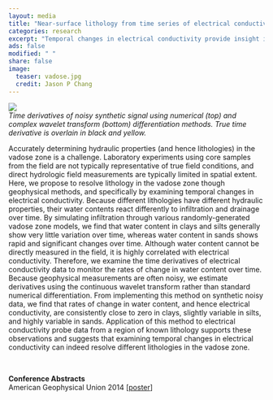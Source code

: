 ```yaml
---                                                                             
layout: media                                                                   
title: "Near-surface lithology from time series of electrical conductivity"
categories: research
excerpt: "Temporal changes in electrical conductivity provide insight into soil characterization of the vadose zone."
ads: false                                                                       
modified: " "
share: false                                                                    
image:
  teaser: vadose.jpg
  credit: Jason P Chang
---                                                                             
```

<!--<div style="float:right">
      <p>
<img src="{{ site.url }}/images/{{page.image.teaser}}" />
      </p>
</div>-->
<img src="{{ site.url }}/images/{{page.image.teaser}}" />
<div><em>Time derivatives of noisy synthetic signal using numerical (top) and complex wavelet transform (bottom) differentiation methods. True time derivative is overlain in black and yellow.</em>
<p>
Accurately determining hydraulic properties (and hence lithologies) in the vadose zone is a challenge. Laboratory experiments using core samples from the field are not typically representative of true field conditions, and direct hydrologic field measurements are typically limited in spatial extent. Here, we propose to resolve lithology in the vadose zone though geophysical methods, and specifically by examining temporal changes in electrical conductivity. Because different lithologies have different hydraulic properties, their water contents react differently to infiltration and drainage over time. By simulating infiltration through various randomly-generated vadose zone models, we find that water content in clays and silts generally show very little variation over time, whereas water content in sands shows rapid and significant changes over time. Although water content cannot be directly measured in the field, it is highly correlated with electrical conductivity. Therefore, we examine the time derivatives of electrical conductivity data to monitor the rates of change in water content over time. Because geophysical measurements are often noisy, we estimate derivatives using the continuous wavelet transform rather than standard numerical differentiation. From implementing this method on synthetic noisy data, we find that rates of change in water content, and hence electrical conductivity, are consistently close to zero in clays, slightly variable in silts, and highly variable in sands. Application of this method to electrical conductivity probe data from a region of known lithology supports these observations and suggests that examining temporal changes in electrical conductivity can indeed resolve different lithologies in the vadose zone.
</p>
<br />
<p>
<b>Conference Abstracts</b><br />
American Geophysical Union 2014 [<a  href="{{site.url}}/images/AGU2014_final.pdf" target="_blank">poster</a>]<br />
</p>
